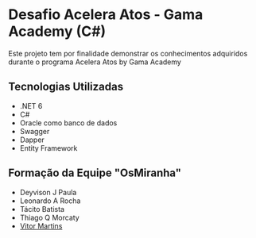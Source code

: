 # Desafio Acelera Atos - Gama Academy (C#)

Este projeto tem por finalidade demonstrar os conhecimentos adquiridos durante o programa Acelera Atos by Gama Academy

## Tecnologias Utilizadas

- .NET 6
- C#
- Oracle como banco de dados
- Swagger
- Dapper
- Entity Framework

## Formação da Equipe "OsMiranha"

- Deyvison J Paula
- Leonardo A Rocha
- Tácito Batista
- Thiago Q Morcaty
- <a href="https://github.com/vitormartins1">Vitor Martins </a>

